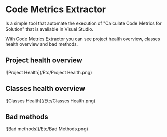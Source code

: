 Code Metrics Extractor
====================

Is a simple tool that automate the execution of "Calculate Code Metrics for Solution" that is avaliable in Visual Studio.

With Code Metrics Extractor you can see project health overview, classes health overview and bad methods.


## Project health overview

![Project Health](/Etc/Project Health.png)

## Classes health overview

![Classes Health](/Etc/Classes Health.png)

## Bad methods

![Bad methods](/Etc/Bad Methods.png)